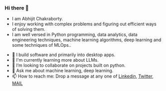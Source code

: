 ### Hi there 👋

<!--
**mraabhijit/mraabhijit** is a ✨ _special_ ✨ repository because its `README.md` (this file) appears on your GitHub profile.

Here are some ideas to get you started:


- 🌱 I’m currently learning ...

- 🤔 I’m looking for help with ...
- 💬 Ask me about ...
- 📫 How to reach me: ...
- 😄 Pronouns: ...
- ⚡ Fun fact: ...
-->
* I am Abhijit Chakraborty. 
* I enjoy working with complex problems and figuring out efficient ways of solving them.
* I am well versed in Python programming, data analytics, data engineering techniques, machine learning algorithms, deep learning and some techniques of MLOps..

- 🔭 I build software and primarily into desktop apps.
- 🌱 I'm currently learning more about LLMs.
- 👯 I’m looking to collaborate on projects built on python.
- 💬 Ask me about machine learning, deep learning.
- 📫 How to reach me: Drop a message at any one of [Linkedin](https://www.linkedin.com/in/mraabhijit), [Twitter](https://www.twitter.com/mraabhijit), [MAIL](ab.chakraborty@outlook.com)
